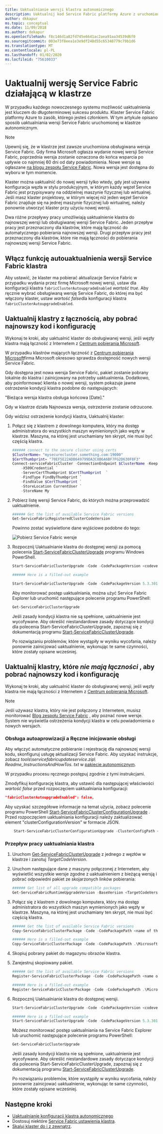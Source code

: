 ```yaml
---
title: Uaktualnianie wersji klastra autonomicznego
description: Uaktualnij kod Service Fabric platformy Azure z uruchomionym autonomicznym klastrem Service Fabric.
author: dkkapur
ms.topic: conceptual
ms.date: 11/09/2018
ms.author: dekapur
ms.openlocfilehash: f8c146d1a82fd745e6641ac2aea91aa34539d6f0
ms.sourcegitcommit: 003e73f8eea1e3e9df248d55c65348779c79b1d6
ms.translationtype: MT
ms.contentlocale: pl-PL
ms.lasthandoff: 01/02/2020
ms.locfileid: "75610033"
---
```

# <a name="upgrade-the-service-fabric-version-that-runs-on-your-cluster"></a>Uaktualnij wersję Service Fabric działającą w klastrze 

W przypadku każdego nowoczesnego systemu możliwość uaktualnienia jest kluczem do długoterminowej sukcesu produktu. Klaster Service Fabric platformy Azure to zasób, którego jesteś członkiem. W tym artykule opisano sposób uaktualniania wersji Service Fabric uruchomionej w klastrze autonomicznym.

> [!NOTE]
> Upewnij się, że w klastrze jest zawsze uruchomiona obsługiwana wersja Service Fabric. Gdy firma Microsoft ogłasza wydanie nowej wersji Service Fabric, poprzednia wersja zostanie oznaczona do końca wsparcia po upływie co najmniej 60 dni od daty powiadomienia. Nowe wersje są ogłaszane [na blogu zespołu Service Fabric](https://blogs.msdn.microsoft.com/azureservicefabric/). Nowa wersja jest dostępna do wyboru w tym momencie.
>
>

Klaster można uaktualnić do nowej wersji tylko wtedy, gdy jest używana konfiguracja węzła w stylu produkcyjnym, w którym każdy węzeł Service Fabric jest przypisywany na oddzielnej maszynie fizycznej lub wirtualnej. Jeśli masz klaster projektowy, w którym więcej niż jeden węzeł Service Fabric znajduje się na jednej maszynie fizycznej lub wirtualnej, należy ponownie utworzyć klaster przy użyciu nowej wersji.

Dwa różne przepływy pracy umożliwiają uaktualnienie klastra do najnowszej wersji lub obsługiwanej wersji Service Fabric. Jeden przepływ pracy jest przeznaczony dla klastrów, które mają łączność do automatycznego pobierania najnowszej wersji. Drugi przepływ pracy jest przeznaczony dla klastrów, które nie mają łączności do pobierania najnowszej wersji Service Fabric.

## <a name="enable-auto-upgrade-of-the-service-fabric-version-of-your-cluster"></a>Włącz funkcję autouaktualnienia wersji Service Fabric klastra
Aby ustawić, że klaster ma pobierać aktualizacje Service Fabric w przypadku wydania przez firmę Microsoft nowej wersji, ustaw dla konfiguracji klastra `fabricClusterAutoupgradeEnabled` *wartość true*. Aby ręcznie wybrać obsługiwaną wersję Service Fabric, do której ma być włączony klaster, ustaw *wartość false*dla konfiguracji klastra `fabricClusterAutoupgradeEnabled`.

## <a name="upgrade-clusters-that-have-connectivity-to-download-the-latest-code-and-configuration"></a>Uaktualnij klastry z łącznością, aby pobrać najnowszy kod i konfigurację
Wykonaj te kroki, aby uaktualnić klaster do obsługiwanej wersji, jeśli węzły klastra mają łączność z Internetem z [Centrum pobierania Microsoft](https://download.microsoft.com).

W przypadku klastrów mających łączność z [Centrum pobierania Microsoft](https://download.microsoft.com)firma Microsoft okresowo sprawdza dostępność nowych wersji Service Fabric.

Gdy dostępna jest nowa wersja Service Fabric, pakiet zostanie pobrany lokalnie do klastra i zainicjowany na potrzeby uaktualnienia. Dodatkowo, aby poinformować klienta o nowej wersji, system pokazuje jawne ostrzeżenie kondycji klastra podobne do następujących:

"Bieżąca wersja klastra obsługa końcowa [Date]."

Gdy w klastrze działa Najnowsza wersja, ostrzeżenie zostanie odrzucone.

Gdy widzisz ostrzeżenie kondycji klastra, Uaktualnij klaster:

1. Połącz się z klastrem z dowolnego komputera, który ma dostęp administratora do wszystkich maszyn wymienionych jako węzły w klastrze. Maszyna, na której jest uruchamiany ten skrypt, nie musi być częścią klastra.

    ```powershell
    ###### connect to the secure cluster using certs
    $ClusterName= "mysecurecluster.something.com:19000"
    $CertThumbprint= "70EF5E22ADB649799DA3C8B6A6BF7FG2D630F8F3"
    Connect-serviceFabricCluster -ConnectionEndpoint $ClusterName -KeepAliveIntervalInSec 10 `
        -X509Credential `
        -ServerCertThumbprint $CertThumbprint  `
        -FindType FindByThumbprint `
        -FindValue $CertThumbprint `
        -StoreLocation CurrentUser `
        -StoreName My
    ```

2. Pobierz listę wersji Service Fabric, do których można przeprowadzić uaktualnienie.

    ```powershell
    ###### Get the list of available Service Fabric versions
    Get-ServiceFabricRegisteredClusterCodeVersion
    ```

    Powinno zostać wyświetlone dane wyjściowe podobne do tego:

    ![Pobierz Service Fabric wersje][getfabversions]
3. Rozpocznij Uaktualnianie klastra do dostępnej wersji za pomocą polecenia [Start-ServiceFabricClusterUpgrade](https://docs.microsoft.com/powershell/module/servicefabric/start-servicefabricclusterupgrade) programu Windows PowerShell.

    ```powershell
    Start-ServiceFabricClusterUpgrade -Code -CodePackageVersion <codeversion#> -Monitored -FailureAction Rollback

    ###### Here is a filled-out example

    Start-ServiceFabricClusterUpgrade -Code -CodePackageVersion 5.3.301.9590 -Monitored -FailureAction Rollback
    ```
   Aby monitorować postęp uaktualniania, można użyć Service Fabric Explorer lub uruchomić następujące polecenie programu PowerShell:

    ```powershell
    Get-ServiceFabricClusterUpgrade
    ```

    Jeśli zasady kondycji klastra nie są spełnione, uaktualnienie jest wycofywane. Aby określić niestandardowe zasady dotyczące kondycji dla polecenia Start-ServiceFabricClusterUpgrade, zapoznaj się z dokumentacją programu [Start-ServiceFabricClusterUpgrade](https://docs.microsoft.com/powershell/module/servicefabric/start-servicefabricclusterupgrade).

    Po rozwiązaniu problemów, które wystąpiły w wyniku wycofania, należy ponownie zainicjować uaktualnienie, wykonując te same czynności, które zostały opisane wcześniej.

## <a name="upgrade-clusters-that-have-no-connectivity-to-download-the-latest-code-and-configuration"></a>Uaktualnij klastry, które *nie mają łączności* , aby pobrać najnowszy kod i konfigurację
Wykonaj te kroki, aby uaktualnić klaster do obsługiwanej wersji, jeśli węzły klastra nie mają łączności z Internetem z [Centrum pobierania Microsoft](https://download.microsoft.com).

> [!NOTE]
> Jeśli używasz klastra, który nie jest połączony z Internetem, musisz monitorować [Blog zespołu Service Fabric](https://blogs.msdn.microsoft.com/azureservicefabric/) , aby poznać nowe wersje. System nie wyświetla ostrzeżenia kondycji klastra w celu powiadomienia o nowych wersjach.  
>
>

### <a name="auto-provisioning-vs-manual-provisioning"></a>Obsługa autoaprowizacji a Ręczne inicjowanie obsługi
Aby włączyć automatyczne pobieranie i rejestrację dla najnowszej wersji kodu, skonfiguruj usługę aktualizacji Service Fabric. Aby uzyskać instrukcje, zobacz *tools\servicefabricupdateservice.zip\ Readme_InstructionsAndHowTos. txt* w [pakiecie autonomicznym](service-fabric-cluster-standalone-package-contents.md).

W przypadku procesu ręcznego postępuj zgodnie z tymi instrukcjami.

Zmodyfikuj konfigurację klastra, aby ustawić dla następującej właściwości *wartość false* przed rozpoczęciem uaktualniania konfiguracji:

```json
"fabricClusterAutoupgradeEnabled": false,
```

Aby uzyskać szczegółowe informacje na temat użycia, zobacz polecenie programu PowerShell [Start-ServiceFabricClusterConfigurationUpgrade](https://docs.microsoft.com/powershell/module/servicefabric/start-servicefabricclusterconfigurationupgrade) . Przed rozpoczęciem uaktualniania konfiguracji należy zaktualizować element "clusterConfigurationVersion" w formacie JSON.

```powershell
    Start-ServiceFabricClusterConfigurationUpgrade -ClusterConfigPath <Path to Configuration File>
```

### <a name="cluster-upgrade-workflow"></a>Przepływ pracy uaktualniania klastra

1. Uruchom [Get-ServiceFabricClusterUpgrade](https://docs.microsoft.com/powershell/module/servicefabric/get-servicefabricclusterupgrade) z jednego z węzłów w klastrze i zanotuj *TargetCodeVersion*.

2. Uruchom następujące dane z maszyny połączonej z Internetem, aby wyświetlić wszystkie wersje zgodne z uaktualnieniem z bieżącą wersją i pobrać odpowiedni pakiet ze skojarzonych linków pobierania:

    ```powershell
    ###### Get list of all upgrade compatible packages  
    Get-ServiceFabricRuntimeUpgradeVersion -BaseVersion <TargetCodeVersion as noted in Step 1> 
    ```

3. Połącz się z klastrem z dowolnego komputera, który ma dostęp administratora do wszystkich maszyn wymienionych jako węzły w klastrze. Maszyna, na której jest uruchamiany ten skrypt, nie musi być częścią klastra.

    ```powershell
    ###### Get the list of available Service Fabric versions
    Copy-ServiceFabricClusterPackage -Code -CodePackagePath <name of the .cab file including the path to it> -ImageStoreConnectionString "fabric:ImageStore"

    ###### Here is a filled-out example
    Copy-ServiceFabricClusterPackage -Code -CodePackagePath .\MicrosoftAzureServiceFabric.5.3.301.9590.cab -ImageStoreConnectionString "fabric:ImageStore"
    ```
4. Skopiuj pobrany pakiet do magazynu obrazów klastra.

5. Zarejestruj skopiowany pakiet.

    ```powershell
    ###### Get the list of available Service Fabric versions
    Register-ServiceFabricClusterPackage -Code -CodePackagePath <name of the .cab file>

    ###### Here is a filled-out example
    Register-ServiceFabricClusterPackage -Code -CodePackagePath .\MicrosoftAzureServiceFabric.5.3.301.9590.cab
    ```
6. Rozpocznij Uaktualnianie klastra do dostępnej wersji.

    ```powershell
    Start-ServiceFabricClusterUpgrade -Code -CodePackageVersion <codeversion#> -Monitored -FailureAction Rollback

    ###### Here is a filled-out example
    Start-ServiceFabricClusterUpgrade -Code -CodePackageVersion 5.3.301.9590 -Monitored -FailureAction Rollback
    ```
    Możesz monitorować postęp uaktualniania na Service Fabric Explorer lub uruchomić następujące polecenie programu PowerShell:

    ```powershell
    Get-ServiceFabricClusterUpgrade
    ```

    Jeśli zasady kondycji klastra nie są spełnione, uaktualnienie jest wycofywane. Aby określić niestandardowe zasady dotyczące kondycji dla polecenia Start-ServiceFabricClusterUpgrade, zapoznaj się z dokumentacją programu [Start-ServiceFabricClusterUpgrade](https://docs.microsoft.com/powershell/module/servicefabric/start-servicefabricclusterupgrade).

    Po rozwiązaniu problemów, które wystąpiły w wyniku wycofania, należy ponownie zainicjować uaktualnienie, wykonując te same czynności, które zostały opisane wcześniej.

## <a name="next-steps"></a>Następne kroki
* [Uaktualnianie konfiguracji klastra autonomicznego](service-fabric-cluster-config-upgrade-windows-server.md)
* Dostosuj niektóre [Service Fabric ustawienia klastra](service-fabric-cluster-fabric-settings.md).
* [Skaluj klaster do i z zewnątrz](service-fabric-cluster-scale-up-down.md).

<!--Image references-->
[getfabversions]: ./media/service-fabric-cluster-upgrade-windows-server/getfabversions.PNG
